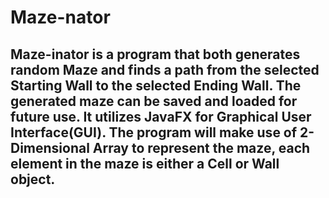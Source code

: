 # Maze-nator
## Maze-inator is a program that both generates random Maze and finds a path from the selected Starting Wall to the selected Ending Wall. The generated maze can be saved and loaded for future use. It utilizes JavaFX for Graphical User Interface(GUI). The program will make use of 2-Dimensional Array to represent the maze, each element in the maze is either a Cell or Wall object.
